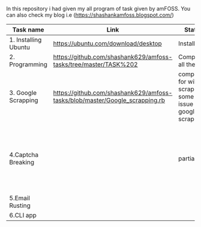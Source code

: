 In this repository i had given my all program of task given by amFOSS.
You can also check my blog i.e (https://shashankamfoss.blogspot.com/)




|Task name                       |Link                                                          |Status       |Overview               |
|--------------------------------|--------------------------------------------------------------|-------------|----------------|
|1. Installing Ubuntu            |https://ubuntu.com/download/desktop                           |Installed    |Downloaded and installed|
|2. Programming                  |https://github.com/shashank629/amfoss-tasks/tree/master/TASK%202|Completed all the task|Used Python 2 |
|3. Google Scrapping             |https://github.com/shashank629/amfoss-tasks/blob/master/Google_scrapping.rb|completed for wiki scrapping some issue for google scrapping|Completed using ruby imported module nokogiri, httparty,byebug|
|4.Captcha Breaking              |                      |partial     |Installed  PIP and PIL also installed tesseract OCR,installed PyTesseract,Image magic tools downloaded, also created a png file for captcha | 
|5.Email Rusting| | |Learning rusting |
|6.CLI app | | |Learning GO  |

